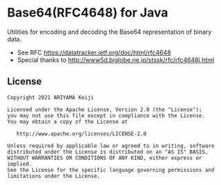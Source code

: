 # Base64(RFC4648) for Java

Utilities for encoding and decoding the Base64 representation of binary data.

 * See RFC https://datatracker.ietf.org/doc/html/rfc4648
 * Special thanks to http://www5d.biglobe.ne.jp/stssk/rfc/rfc4648j.html


## License

    Copyright 2021 ARIYAMA Keiji

    Licensed under the Apache License, Version 2.0 (the "License");
    you may not use this file except in compliance with the License.
    You may obtain a copy of the License at

       http://www.apache.org/licenses/LICENSE-2.0

    Unless required by applicable law or agreed to in writing, software
    distributed under the License is distributed on an "AS IS" BASIS,
    WITHOUT WARRANTIES OR CONDITIONS OF ANY KIND, either express or implied.
    See the License for the specific language governing permissions and
    limitations under the License.

